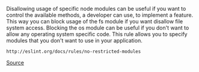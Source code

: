 Disallowing usage of specific node modules can be useful if you want to control the available methods, a developer can use, to implement a feature.
This way you can block usage of the fs module if you want disallow file system access. Blocking the os module can be useful if you don't want to allow any operating system specific code.
This rule allows you to specify modules that you don't want to use in your application.

```
http://eslint.org/docs/rules/no-restricted-modules
```

[Source](http://eslint.org/docs/rules/no-restricted-modules)
